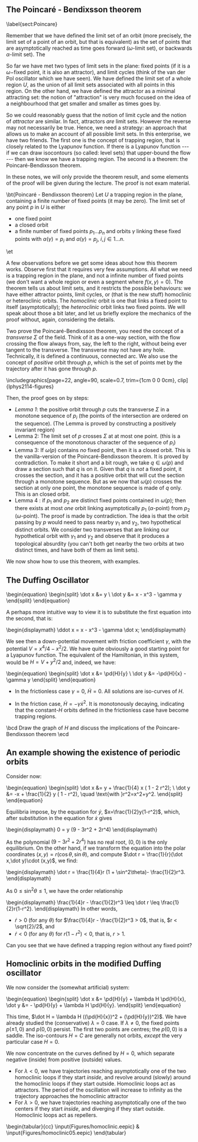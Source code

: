 ## The Poincaré - Bendixsson theorem

\label{sect:Poincare}

Remember that we have defined the limit set of an orbit (more precisely, the limit set of a point of an orbit, but that is equivalent) as the set of points that are asymptotically reached as time goes forward ($\omega$-limit set), or backwards $\alpha$-limit set). The 

So far we have met two types of limit sets in the plane: fixed points (if it is a $\omega-$fixed point, it is also an attractor), and limit cycles (think of the van der Pol oscillator which we have seen). We have defined the limit set of a whole region $U$, as the union of all limit sets associated with all points in this region. 
On the other hand,  we have defined the attractor as a minimal attracting set: the notion of "attraction" is very much focused on the idea of a neighbourhood that get smaller and smaller as times goes by. 

So we could reasonably guess that the notion of limit cycle and  the notion of _attractor_ are similar. In fact, attractors _are_ limit sets. However the reverse may not necessarily be true. Hence, we need a strategy: an approach that allows us to make an account of all possible limit sets. In this enterprise, we have two friends. The first one is the concept of trapping region, that is closely related to the Lyapunov function. If there is a Lyapunov function --- if we can draw isocontours (so called: level sets) that upper-bound the flow --- then we know we have a trapping region. The second is a theorem: the Poincaré-Bendixsson theorem. 

In these notes, we will only provide the theorem result, and some elements of the proof will be given during the lecture. The proof is not exam material. 

\bt{Poincaré - Bendixsson theorem}
 Let $U$ a trapping region in the plane, containing a finite number of fixed points (it may be zero). The limit set of any point $p$ in $U$ is either

 - one fixed point
 - a closed orbit
 - a finite number of fixed points $p_1\ldots p_n$ and orbits  $\gamma$ linking these fixed points with $\alpha(\gamma)=p_i$ and $\alpha(\gamma)=p_j$, $i,j \in 1 \ldots n$. 

\et

A few observations before we get some ideas about how this theorem works. Observe first that it requires very few assumptions. All what we need is a trapping region in the plane, and not a infinite number of fixed points (we don't want a whole region or even a segment where $f(x,y)=0$). The theorem tells us about limit sets, and it restricts the possible behaviours: we have either attractor points, limit cycles, or (that is the new stuff) homoclinic or heteroclinic orbits. The _homoclinic_ orbit is one that links a fixed point to itself (asymptotically); the _heteroclinic_ orbit links two fixed points. We will speak about those a bit later, and let us briefly explore the mechanics of the proof without, again, considering the details. 

Two prove the Poincaré-Bendixsson theorem, you need the concept of a _transverse_ $\Sigma$ of the field. Think of it as a one-way section, with the flow crossing the flow always from, say, the left to the right, without being ever tangent to the transverse. The transverse may not have any hole. Technically, it is defined a continuous, connected arc. We also use the concept of _positive_ orbit through $p$, which is  the set of points met by the trajectory after it has gone through $p$. 


\includegraphics[page=22, angle=90, scale=0.7, trim={1cm 0 0 0cm}, clip]{lphys2114-figures}



Then, the proof goes on by steps:

- _Lemma 1_: the positive orbit through $p$ cuts the transverse $\Sigma$ in a monotone sequence of $p_i$ (the points of the intersection are ordered on the sequence). (The Lemma is proved by constructing a positively invariant region)
- Lemma 2: The limit set of $p$ crosses $\Sigma$ at at most one point. (this is a consequence of the monotonous character of the sequence of $p_i$)
- Lemma 3: If $\omega(p)$ contains _no_ fixed point, then it is a closed orbit. This is the vanilla-version of the Poincaré-Bendixsson theorem. It is proved by contradiction. To make it short and a bit rough, we take $q \in \omega(p)$ and draw a section such that $q$ is on it. Given that $q$ is _not_ a fixed point, it crosses the section, and it has a positive orbit that will cut the section through a monotone sequence. But as we now that $\omega(p)$ crosses the section at only one point, the monotone sequence is made of $q$ only. This is an closed orbit. 
- Lemma 4 : if $p_1$ and $p_2$ are distinct fixed points contained in $\omega(p)$; then there exists at most _one_ orbit linking asymptotically $p_1$ ($\alpha$-point) from $p_2$ ($\omega$-point). The proof is made by contradiction. The idea is that the orbit passing by $p$ would need to pass nearby $\gamma_1$ and $\gamma_2$, two hypothetical distinct orbits. We consider two transverses that are linking our hypothetical orbit with $\gamma_1$ and $\gamma_2$ and observe that it produces a topological absurdity (you can't both get nearby the two orbits at two distinct times, and have both of them as  limit sets). 

We now show how to use this theorem, with examples. 


## The Duffing Oscillator

\begin{equation}
\begin{split}
 \dot x &= y \\
\dot y &= x - x^3 - \gamma y
\end{split}
\end{equation}

A perhaps more intuitive way to view it is to substitute the first equation into the second, that is: 

\begin{displaymath}
\ddot x = x - x^3 - \gamma \dot x;
\end{displaymath}

We see then a down-potential movement with friction coefficient $\gamma$, with the potential $V=x^4/4 - x^2/2$. We have quite obviously a good starting point for a Lyapunov function. The equivalent of the Hamiltonian, in this system, would be $H=V+y^2/2$ and, indeed, we have:

\begin{equation}
\begin{split}
 \dot x &= \pd{H}{y} \\
\dot y &= -\pd{H}{x} - \gamma y
\end{split}
\end{equation}

- In the frictionless case $\gamma=0$, $\dot H = 0$. All solutions are iso-curves of $H$. 

- In the friction case, $\dot H = - \gamma \dot x ^2$.  It is monotonously decaying, indicating that the constant-$H$ orbits defined in the frictionless case have become trapping regions. 


\bcd
Draw the graph of $H$ and discuss the implications of the Poincare-Bendixsson theorem
\ecd 

## An example showing the existence of periodic orbits

Consider now: 

\begin{equation}
\begin{split}
\dot x &= y + \frac{1}{4} x ( 1 - 2 r^2); \\
\dot y &= -x + \frac{1}{2} y ( 1 - r^2), \quad \text{with }r^2=x^2+y^2.
\end{split}
\end{equation}

Equilibria impose, by the equation for $\dot y$,  $x=\frac{1}{2}y(1-r^2)$, which, after substitution in the equation for $\dot x$ gives 

\begin{displaymath}
0 = y (9 - 3r^2 + 2r^4)
\end{displaymath}

As the polynomial $(9 - 3r^2 + 2r^4)$ has no real root, $(0,0)$ is the only equilibrium.
On the other hand, if we transform the equation into the polar coordinates $(x,y)=r(\cos\theta,\sin\theta)$, and compute $\dot r = \frac{1}{r}(\dot x,\dot y)\cdot (x,y)$, we find:

\begin{displaymath}
\dot r = \frac{1}{4}r (1 + \sin^2\theta)- \frac{1}{2}r^3.
\end{displaymath}

As $0\leq \sin^2\theta \leq 1$, we have the  order relationship 

\begin{displaymath}
\frac{1}{4}r - \frac{1}{2}r^3 \leq \dot r \leq \frac{1}{2}r(1-r^2). 
\end{displaymath}
In other words, 

- $\dot r > 0$ (for any $\theta$) for $\frac{1}{4}r - \frac{1}{2}r^3 > 0$, that is, $r < \sqrt{2}/2$, and 
- $\dot r < 0$ (for any $\theta$) for $r(1-r^2) < 0$, that is, $r > 1$. 

Can you see that we have defined a trapping region without any fixed point? 

## Homoclinic orbits in the modified Duffing oscillator

We now consider the (somewhat artificial) system: 

\begin{equation}
\begin{split}
 \dot x &= \pd{H}{y} + \lambda H \pd{H}{x},
 \dot y &= - \pd{H}{y} + \lambda H \pd{H}{y}.
\end{split}
\end{equation}


This time, $\dot H = \lambda H ((\pd{H}{x})^2 + (\pd{H}{y})^2)$. We have already studied the (conservative) $\lambda=0$ case. If $\lambda \neq 0$, the fixed points $p(\pm 1, 0)$ and $p(0,0)$ persist. The first two points are centres; the $p(0,0)$ is a saddle. The iso-contours $H=C$ are generally not orbits, _except_ the very particular case $H=0$. 

We now concentrate on the curves defined by $H=0$, which separate negative (inside) from positive (outside) values. 

- For $\lambda < 0$, we have trajectories reaching asymptotically one of the two homoclinic loops if they start _inside_, and revolve around  (slowly) around the homoclinic loops if they start outside. Homoclinic loops act as attractors. The period of the oscillation will increase to infinity as the trajectory approaches the homoclinic attractor
- For $\lambda > 0$, we have trajectories reaching asymptotically one of the two centers if they start _inside_, and diverging if they start outside. Homoclinic loops act as repellers.  


\begin{tabular}{cc}
\input{Figures/homoclinic.eepic} &
\input{Figures/homoclinic05.eepic} 
\end{tabular}



<!-- The two iso-countours, of same value, define a trapping region. What sort of scenario do we expect there? Perhaps your intuition already foresees some possibilities: either orbits land on a fixed point, either they keep looping around a so-called "limit cycle"... or ?  -->

